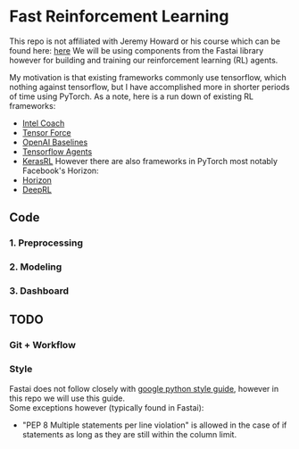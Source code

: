 # Fast Reinforcement Learning
This repo is not affiliated with Jeremy Howard or his course which can be found here: [here](https://www.fast.ai/about/)
We will be using components from the Fastai library however for building and training our reinforcement learning (RL) 
agents.

My motivation is that existing frameworks commonly use tensorflow, which nothing against tensorflow, but I have 
accomplished more in shorter periods of time using PyTorch. As a note, here is a run down of existing RL frameworks:
- [Intel Coach](https://github.com/NervanaSystems/coach) 
- [Tensor Force](https://github.com/tensorforce/tensorforce)
- [OpenAI Baselines](https://github.com/openai/baselines)
- [Tensorflow Agents](https://github.com/tensorflow/agents)
- [KerasRL](https://github.com/keras-rl/keras-rl)
However there are also frameworks in PyTorch most notably Facebook's Horizon:
- [Horizon](https://github.com/facebookresearch/Horizon)
- [DeepRL](https://github.com/ShangtongZhang/DeepRL/blob/master/LICENSE)



## Code 


### 1. Preprocessing

### 2. Modeling

### 3. Dashboard

## TODO


### Git + Workflow


### Style
Fastai does not follow closely with [google python style guide](https://github.com/google/styleguide/blob/gh-pages/pyguide.md#3164-guidelines-derived-from-guidos-recommendations),
however in this repo we will use this guide.  
Some exceptions however (typically found in Fastai):
- "PEP 8 Multiple statements per line violation" is allowed in the case of if statements as long as they are still 
within the column limit.